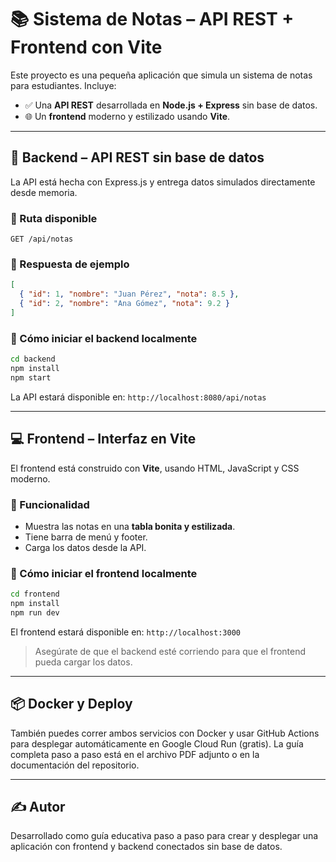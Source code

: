 # 📚 Sistema de Notas – API REST + Frontend con Vite

Este proyecto es una pequeña aplicación que simula un sistema de notas para estudiantes. Incluye:

- ✅ Una **API REST** desarrollada en **Node.js + Express** sin base de datos.
- 🌐 Un **frontend** moderno y estilizado usando **Vite**.

---

## 🔧 Backend – API REST sin base de datos

La API está hecha con Express.js y entrega datos simulados directamente desde memoria.

### 📌 Ruta disponible

```
GET /api/notas
```

### 📄 Respuesta de ejemplo

```json
[
  { "id": 1, "nombre": "Juan Pérez", "nota": 8.5 },
  { "id": 2, "nombre": "Ana Gómez", "nota": 9.2 }
]
```

### 🚀 Cómo iniciar el backend localmente

```bash
cd backend
npm install
npm start
```

La API estará disponible en: `http://localhost:8080/api/notas`

---

## 💻 Frontend – Interfaz en Vite

El frontend está construido con **Vite**, usando HTML, JavaScript y CSS moderno.

### 🎨 Funcionalidad

- Muestra las notas en una **tabla bonita y estilizada**.
- Tiene barra de menú y footer.
- Carga los datos desde la API.

### 🚀 Cómo iniciar el frontend localmente

```bash
cd frontend
npm install
npm run dev
```

El frontend estará disponible en: `http://localhost:3000`

> Asegúrate de que el backend esté corriendo para que el frontend pueda cargar los datos.

---

## 📦 Docker y Deploy

También puedes correr ambos servicios con Docker y usar GitHub Actions para desplegar automáticamente en Google Cloud Run (gratis). La guía completa paso a paso está en el archivo PDF adjunto o en la documentación del repositorio.

---

## ✍️ Autor

Desarrollado como guía educativa paso a paso para crear y desplegar una aplicación con frontend y backend conectados sin base de datos.
